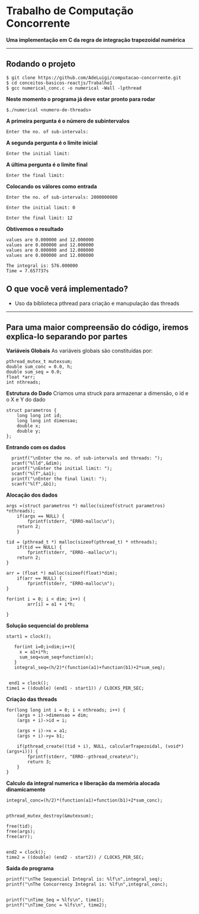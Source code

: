 # Trabalho de Computação Concorrente
**Uma implementação em C da regra de integração trapezoidal numérica**


---
## Rodando o projeto
````git
$ git clone https://github.com/AdeLuigi/computacao-concorrente.git
$ cd conceitos-basicos-reactjs/Trabalho1
$ gcc numerical_conc.c -o numerical -Wall -lpthread
````

**Neste momento o programa já deve estar pronto para rodar**
````git
$./numerical <numero-de-threads>
````

**A primeira pergunta é o número de subintervalos**
````git
Enter the no. of sub-intervals: 
````

**A segunda pergunta é o limite inicial**
````git
Enter the initial limit: 
````

**A última pergunta é o limite final**
````git
Enter the final limit: 
````
**Colocando os válores como entrada**
```
Enter the no. of sub-intervals: 2000000000

Enter the initial limit: 0

Enter the final limit: 12
```

**Obtivemos o resultado**
```
values are 0.000000 and 12.000000
values are 0.000000 and 12.000000
values are 0.000000 and 12.000000
values are 0.000000 and 12.000000

The integral is: 576.000000
Time = 7.657737s
```

## O que você verá implementado?
* Uso da biblioteca pthread para criação e manupulação das threads
---

## Para uma maior compreensão do código, iremos explica-lo separando por partes


**Variáveis Globais**
As variáveis globais são constituídas por:
```
pthread_mutex_t mutexsum;
double sum_conc = 0.0, h;
double sum_seq = 0.0;
float *arr;
int nthreads;
```
**Estrutura do Dado**
Criamos uma struck para armazenar a dimensão, o id e o X e Y do dado
```
struct parametros {
    long long int id;
    long long int dimensao;
    double x;
    double y;
};
```
**Entrando com os dados**
```
  printf("\nEnter the no. of sub-intervals and threads: ");
  scanf("%lld",&dim);
  printf("\nEnter the initial limit: ");
  scanf("%lf",&a1);
  printf("\nEnter the final limit: ");
  scanf("%lf",&b1);
```
**Alocação dos dados**
```
args =(struct parametros *) malloc(sizeof(struct parametros) *nthreads);
    if(args == NULL) {
        fprintf(stderr, "ERRO-malloc\n");
    return 2;
    }

tid = (pthread_t *) malloc(sizeof(pthread_t) * nthreads);
    if(tid == NULL) {
        fprintf(stderr, "ERRO--malloc\n");
    return 2;
}

arr = (float *) malloc(sizeof(float)*dim);
    if(arr == NULL) {
        fprintf(stderr, "ERRO-malloc\n");
}

for(int i = 0; i < dim; i++) {
        arr[i] = a1 + i*h;
    
}
```
**Solução sequencial do problema**
```
start1 = clock();

   for(int i=0;i<dim;i++){
     x = a1+i*h;
     sum_seq=sum_seq+function(x);
   }
   integral_seq=(h/2)*(function(a1)+function(b1)+2*sum_seq);


 end1 = clock();
time1 = ((double) (end1 - start1)) / CLOCKS_PER_SEC;
```
**Criação das threads**
```
for(long long int i = 0; i < nthreads; i++) {
    (args + i)->dimensao = dim;
    (args + i)->id = i;

    (args + i)->x = a1;
    (args + i)->y= b1;

    if(pthread_create((tid + i), NULL, calcularTrapezoidal, (void*)(args+i))) {
        fprintf(stderr, "ERRO--pthread_create\n");
        return 3;
    }
}
```
**Calculo da integral numerica e liberação da memória alocada dinamicamente**
```
integral_conc=(h/2)*(function(a1)+function(b1)+2*sum_conc);


pthread_mutex_destroy(&mutexsum);

free(tid);
free(args);
free(arr);


end2 = clock();
time2 = ((double) (end2 - start2)) / CLOCKS_PER_SEC;
```

**Saída do programa**
```
printf("\nThe Sequencial Integral is: %lf\n",integral_seq);
printf("\nThe Concorrency Integral is: %lf\n",integral_conc);


printf("\nTime_Seq = %lfs\n", time1);
printf("\nTime_Conc = %lfs\n", time2);
```
